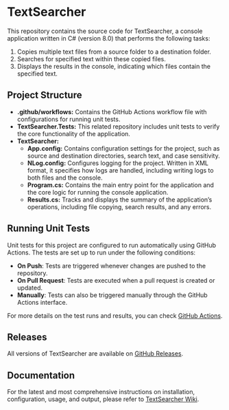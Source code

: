 # TextSearcher

This repository contains the source code for TextSearcher, a console application written in C# (version 8.0) that performs the following tasks:

1. Copies multiple text files from a source folder to a destination folder.
2. Searches for specified text within these copied files.
3. Displays the results in the console, indicating which files contain the specified text.

## Project Structure
- **.github/workflows:** Contains the GitHub Actions workflow file with configurations for running unit tests.
- **TextSearcher.Tests:** This related repository includes unit tests to verify the core functionality of the application.
- **TextSearcher:** 
	 - **App.config:** Contains configuration settings for the project, such as source and destination directories, search text, and case sensitivity.
	 - **NLog.config:** Configures logging for the project. Written in XML format, it specifies how logs are handled, including writing logs to both files and the console.
	 - **Program.cs:** Contains the main entry point for the application and the core logic for running the console application.
	 - **Results.cs:** Tracks and displays the summary of the application’s operations, including file copying, search results, and any errors.

## Running Unit Tests
Unit tests for this project are configured to run automatically using GitHub Actions. The tests are set up to run under the following conditions:
- **On Push**: Tests are triggered whenever changes are pushed to the repository.
- **On Pull Request**: Tests are executed when a pull request is created or updated.
- **Manually**: Tests can also be triggered manually through the GitHub Actions interface.

For more details on the test runs and results, you can check [GitHub Actions](https://github.com/Liska07/TextSearcher/actions).

## Releases
All versions of TextSearcher are available on [GitHub Releases](https://github.com/Liska07/TextSearcher/releases).

## Documentation
For the latest and most comprehensive instructions on installation, configuration, usage, and output, please refer to [TextSearcher Wiki](https://github.com/Liska07/TextSearcher/wiki).